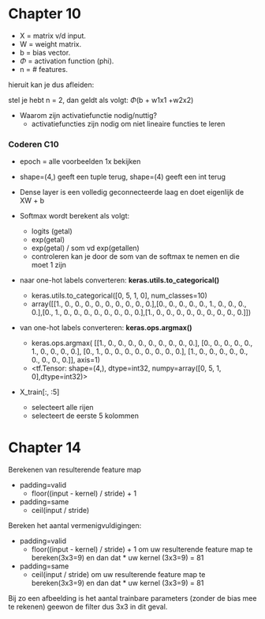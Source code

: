 # Chapter 10

* X = matrix v/d input.
* W = weight matrix.
* b = bias vector.
* $\Phi$ = activation function (phi).
* n = # features.

hieruit kan je dus afleiden:

stel je hebt n = 2, dan geldt als volgt: $\Phi$(b + w1x1 +w2x2)

* Waarom zijn activatiefunctie nodig/nuttig?
  - activatiefuncties zijn nodig om niet lineaire functies te leren

### Coderen C10
* epoch = alle voorbeelden 1x bekijken
* shape=(4,) geeft een tuple terug, shape=(4) geeft een int terug
* Dense layer is een volledig geconnecteerde laag en doet eigenlijk de XW + b
* Softmax wordt berekent als volgt:
  - logits (getal)
  - exp(getal)
  - exp(getal) / som vd exp(getallen)
  - controleren kan je door de som van de softmax te nemen en die moet 1 zijn 

* naar one-hot labels converteren: **keras.utils.to_categorical()**
  - keras.utils.to_categorical([0, 5, 1, 0], num_classes=10)
  - array([[1., 0., 0., 0., 0., 0., 0., 0., 0., 0.],[0., 0., 0., 0., 0., 1., 0., 0., 0., 0.],[0., 1., 0., 0., 0., 0., 0., 0., 0., 0.],[1., 0., 0., 0., 0., 0., 0., 0., 0., 0.]])
* van one-hot labels converteren: **keras.ops.argmax()**
  - keras.ops.argmax(    [[1., 0., 0., 0., 0., 0., 0., 0., 0., 0.],     [0., 0., 0., 0., 0., 1., 0., 0., 0., 0.],     [0., 1., 0., 0., 0., 0., 0., 0., 0., 0.],     [1., 0., 0., 0., 0., 0., 0., 0., 0., 0.]],    axis=1)
  - <tf.Tensor: shape=(4,), dtype=int32, numpy=array([0, 5, 1, 0],dtype=int32)>

* X_train[:, :5]
  - selecteert alle rijen
  - selecteert de eerste 5 kolommen

# Chapter 14

Berekenen van resulterende feature map
* padding=valid
  - floor((input - kernel) / stride) + 1
* padding=same
  - ceil(input / stride)
 
Bereken het aantal vermenigvuldigingen:
* padding=valid
  - floor((input - kernel) / stride) + 1 om uw resulterende feature map te bereken(3x3=9) en dan dat * uw kernel (3x3=9) = 81
* padding=same
  - ceil(input / stride) om uw resulterende feature map te bereken(3x3=9) en dan dat * uw kernel (3x3=9) = 81
 
Bij zo een afbeelding is het aantal trainbare parameters (zonder de bias mee te rekenen) geewon de filter dus 3x3 in dit geval.
